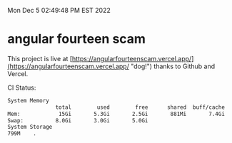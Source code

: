 Mon Dec  5 02:49:48 PM EST 2022

# angular fourteen scam


This project is live at [https://angularfourteenscam.vercel.app/](https://angularfourteenscam.vercel.app/ "dog!") thanks to Github and Vercel.

CI Status: 

```bash
System Memory
               total        used        free      shared  buff/cache   available
Mem:            15Gi       5.3Gi       2.5Gi       881Mi       7.4Gi       8.8Gi
Swap:          8.0Gi       3.0Gi       5.0Gi
System Storage
799M	.
```
```bash
